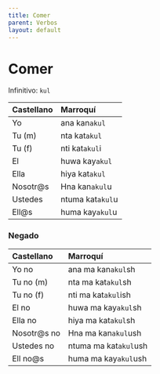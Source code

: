 ```yaml
---
title: Comer
parent: Verbos
layout: default
---
```


# Comer
Infinitivo: `kul`

| Castellano | Marroquí         |
|:-----------|:-----------------|
| Yo         | ana kan`akul`    |
| Tu (m)     | nta kat`akul`    | 
| Tu (f)     | nti kat`akul`i   | 
| El         | huwa kay`akul`   | 
| Ella       | hiya kat`akul`   | 
| Nosotr@s   | Hna kan`akul`u   | 
| Ustedes    | ntuma kat`akul`u | 
| Ell@s      | huma kay`akul`u  | 

### Negado

| Castellano  | Marroquí              |
|:------------|:----------------------|
| Yo no       | ana ma kan`akul`sh    |
| Tu no (m)   | nta ma kat`akul`sh    |
| Tu no (f)   | nti ma kat`akul`ish   |
| El no       | huwa ma kay`akul`sh   |
| Ella no     | hiya ma kat`akul`sh   |
| Nosotr@s no | Hna ma kan`akul`ush   |
| Ustedes no  | ntuma ma kat`akul`ush |
| Ell no@s    | huma ma kay`akul`ush  |
